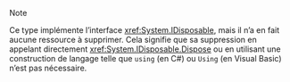 > [!NOTE]
> Ce type implémente l’interface <xref:System.IDisposable>, mais il n’a en fait aucune ressource à supprimer. Cela signifie que sa suppression en appelant directement <xref:System.IDisposable.Dispose> ou en utilisant une construction de langage telle que `using` (en C#) ou `Using` (en Visual Basic) n’est pas nécessaire.
